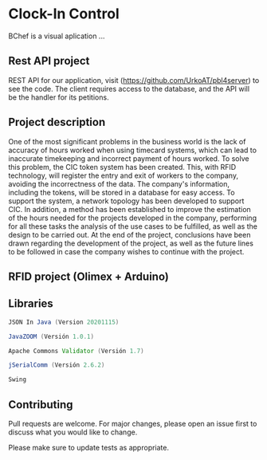 # Clock-In Control

BChef is a visual aplication ...

## Rest API project


REST API for our application, visit (https://github.com/UrkoAT/pbl4server) to see the code. The client requires access to the database, and the API will be the handler for its petitions.


## Project description

One of the most significant problems in the business world is the lack of accuracy of
hours worked when using timecard systems, which can lead to inaccurate timekeeping and
incorrect payment of hours worked. To solve this problem, the CIC token system has been
created. This, with RFID technology, will register the entry and exit of workers to the company,
avoiding the incorrectness of the data. The company's information, including the tokens, will be
stored in a database for easy access. To support the system, a network topology has been
developed to support CIC. In addition, a method has been established to improve the estimation
of the hours needed for the projects developed in the company, performing for all these tasks
the analysis of the use cases to be fulfilled, as well as the design to be carried out. At the end of
the project, conclusions have been drawn regarding the development of the project, as well as
the future lines to be followed in case the company wishes to continue with the project.

## RFID project (Olimex + Arduino)

## Libraries
```Java
JSON In Java (Version 20201115)

JavaZOOM (Versión 1.0.1)

Apache Commons Validator (Versión 1.7)

jSerialComm (Versión 2.6.2)

Swing
```
## Contributing
Pull requests are welcome. For major changes, please open an issue first to discuss what you would like to change.

Please make sure to update tests as appropriate.
